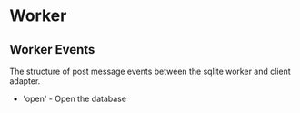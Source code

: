 # Worker


## Worker Events
The structure of post message events between the sqlite worker and client adapter.

- 'open' - Open the database